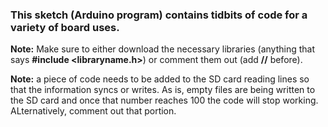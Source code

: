 ### This sketch (Arduino program) contains tidbits of code for a variety of board uses.  

**Note:** Make sure to either download the necessary libraries (anything that says **#include <libraryname.h>**) or comment them out (add **//** before).  

**Note:** a piece of code needs to be added to the SD card reading lines so that the information syncs or writes. As is, empty files are being written to the SD card and once that number reaches 100 the code will stop working. ALternatively, comment out that portion.
